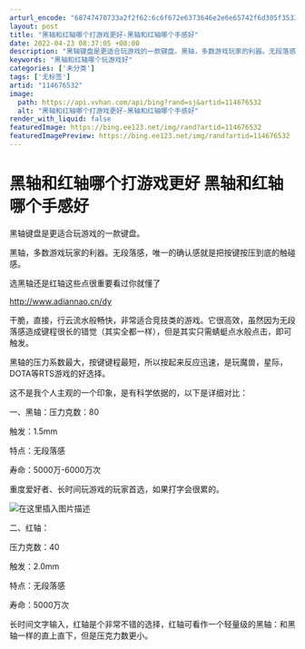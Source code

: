 ```yaml
---
arturl_encode: "68747470733a2f2f62:6c6f672e6373646e2e6e65742f6d305f35333336333734302f:61727469636c652f64657461696c732f313134363736353332"
layout: post
title: "黑轴和红轴哪个打游戏更好-黑轴和红轴哪个手感好"
date: 2022-04-23 08:37:05 +08:00
description: "黑轴键盘是更适合玩游戏的一款键盘。黑轴，多数游戏玩家的利器。无段落感，唯一的确认感就是把按键按压到底"
keywords: "黑轴和红轴哪个玩游戏好"
categories: ['未分类']
tags: ['无标签']
artid: "114676532"
image:
  path: https://api.vvhan.com/api/bing?rand=sj&artid=114676532
  alt: "黑轴和红轴哪个打游戏更好-黑轴和红轴哪个手感好"
render_with_liquid: false
featuredImage: https://bing.ee123.net/img/rand?artid=114676532
featuredImagePreview: https://bing.ee123.net/img/rand?artid=114676532
---
```


# 黑轴和红轴哪个打游戏更好 黑轴和红轴哪个手感好

黑轴键盘是更适合玩游戏的一款键盘。
  
黑轴，多数游戏玩家的利器。无段落感，唯一的确认感就是把按键按压到底的触碰感。
  
选黑轴还是红轴这些点很重要看过你就懂了
  
<http://www.adiannao.cn/dy>
  
干脆，直接，行云流水般畅快，非常适合竞技类的游戏。它很高效，虽然因为无段落感造成键程很长的错觉（其实全都一样），但是其实只需蜻蜓点水般点击，即可触发。
  
黑轴的压力系数最大，按键键程最短，所以按起来反应迅速，是玩魔兽，星际，DOTA等RTS游戏的好选择。
  
这不是我个人主观的一个印象，是有科学依据的，以下是详细对比：
  
一、黑轴：压力克数：80
  
触发：1.5mm
  
特点：无段落感
  
寿命：5000万-6000万次
  
重度爱好者、长时间玩游戏的玩家首选，如果打字会很累的。
  
![在这里插入图片描述](https://i-blog.csdnimg.cn/blog_migrate/afe5ad2d5c00bbb3b11aa32b90b49801.jpeg#pic_center)

二、红轴：
  
压力克数：40
  
触发：2.0mm
  
特点：无段落感
  
寿命：5000万次
  
长时间文字输入，红轴是个非常不错的选择，红轴可看作一个轻量级的黑轴：和黑轴一样的直上直下，但是压克力数更小。